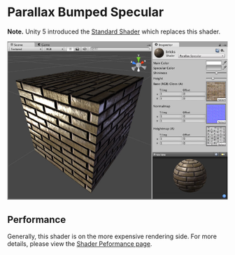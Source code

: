 Parallax Bumped Specular
========================

**Note.** Unity 5 introduced the [Standard Shader](shader-StandardShader) which replaces this shader.

![](../uploads/Shaders/Shader-NormalParallaxBumpSpec.jpg) 

<!-- include shader-ParallaxSubsetImport -->

<!-- include shader-SpecularSubsetImport -->

Performance
-----------


Generally, this shader is on the more expensive rendering side. For more details, please view the [Shader Peformance page](shader-Performance).
